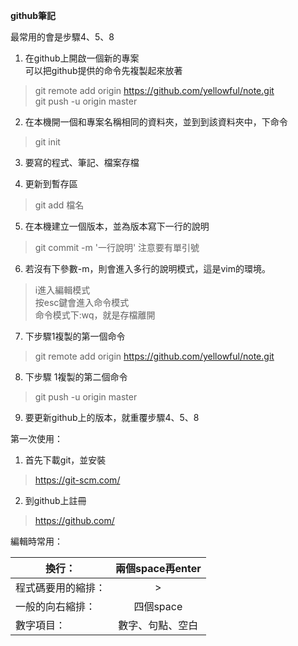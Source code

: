 **github筆記**

最常用的會是步驟4、5、8

1. 在github上開啟一個新的專案  
    可以把github提供的命令先複製起來放著  
>git remote add origin https://github.com/yellowful/note.git  
git push -u origin master

2. 在本機開一個和專案名稱相同的資料夾，並到到該資料夾中，下命令  
>git init

3. 要寫的程式、筆記、檔案存檔

4. 更新到暫存區    
>git add 檔名

5. 在本機建立一個版本，並為版本寫下一行的說明  
>git commit -m '一行說明'
    注意要有單引號

6. 若沒有下參數-m，則會進入多行的說明模式，這是vim的環境。  
>i進入編輯模式  
按esc鍵會進入命令模式  
命令模式下:wq，就是存檔離開

7. 下步驟1複製的第一個命令  
>git remote add origin https://github.com/yellowful/note.git

8. 下步驟 1複製的第二個命令  
>git push -u origin master

9. 要更新github上的版本，就重覆步驟4、5、8


第一次使用：

1. 首先下載git，並安裝
>https://git-scm.com/

2. 到github上註冊
>https://github.com/

編輯時常用：

| 換行：           | 兩個space再enter |
|-----------------|:---------------:|
| 程式碼要用的縮排： | \>              |
| 一般的向右縮排：   | 四個space       |
| 數字項目：        | 數字、句點、空白  |

